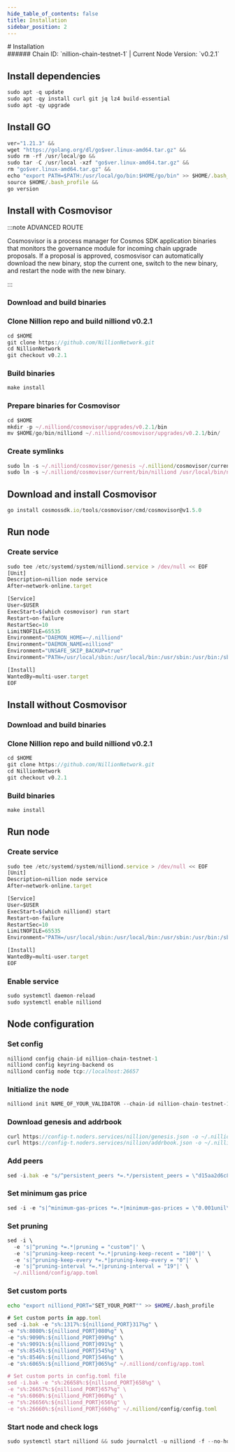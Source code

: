 ```yaml
---
hide_table_of_contents: false
title: Installation
sidebar_position: 2
---
```


<div class="h1-with-icon icon-nillion">
# Installation
</div>
###### Chain ID: `nillion-chain-testnet-1` | Current Node Version: `v0.2.1`

## Install dependencies

```js
sudo apt -q update
sudo apt -qy install curl git jq lz4 build-essential
sudo apt -qy upgrade
```

## Install GO
```js
ver="1.21.3" &&
wget "https://golang.org/dl/go$ver.linux-amd64.tar.gz" &&
sudo rm -rf /usr/local/go &&
sudo tar -C /usr/local -xzf "go$ver.linux-amd64.tar.gz" &&
rm "go$ver.linux-amd64.tar.gz" &&
echo "export PATH=$PATH:/usr/local/go/bin:$HOME/go/bin" >> $HOME/.bash_profile &&
source $HOME/.bash_profile &&
go version
```

## Install with Cosmovisor
:::note ADVANCED ROUTE

Cosmosvisor is a process manager for Cosmos SDK application binaries that monitors the governance module for incoming chain upgrade proposals. If a proposal is approved, cosmosvisor can automatically download the new binary, stop the current one, switch to the new binary, and restart the node with the new binary.

:::
### Download and build binaries
### Clone Nillion repo and build nilliond v0.2.1
```js
cd $HOME
git clone https://github.com/NillionNetwork.git
cd NillionNetwork
git checkout v0.2.1
```

### Build binaries
```js
make install
```
### Prepare binaries for Cosmovisor
```js
cd $HOME
mkdir -p ~/.nilliond/cosmovisor/upgrades/v0.2.1/bin
mv $HOME/go/bin/nilliond ~/.nilliond/cosmovisor/upgrades/v0.2.1/bin/
```

### Create symlinks
```js
sudo ln -s ~/.nilliond/cosmovisor/genesis ~/.nilliond/cosmovisor/current -f
sudo ln -s ~/.nilliond/cosmovisor/current/bin/nilliond /usr/local/bin/nilliond -f
```

## Download and install Cosmovisor
```js
go install cosmossdk.io/tools/cosmovisor/cmd/cosmovisor@v1.5.0
```

## Run node
### Create service
```js
sudo tee /etc/systemd/system/nilliond.service > /dev/null << EOF
[Unit]
Description=nillion node service
After=network-online.target

[Service]
User=$USER
ExecStart=$(which cosmovisor) run start
Restart=on-failure
RestartSec=10
LimitNOFILE=65535
Environment="DAEMON_HOME=~/.nilliond"
Environment="DAEMON_NAME=nilliond"
Environment="UNSAFE_SKIP_BACKUP=true"
Environment="PATH=/usr/local/sbin:/usr/local/bin:/usr/sbin:/usr/bin:/sbin:/bin:/usr/games:/usr/local/games:/snap/bin:~/.nilliond/cosmovisor/current/bin"

[Install]
WantedBy=multi-user.target
EOF
```

## Install without Cosmovisor

### Download and build binaries
### Clone Nillion repo and build nilliond v0.2.1
```js
cd $HOME
git clone https://github.com/NillionNetwork.git
cd NillionNetwork
git checkout v0.2.1
```

### Build binaries
```js
make install
```

## Run node
### Create service
```js
sudo tee /etc/systemd/system/nilliond.service > /dev/null << EOF
[Unit]
Description=nillion node service
After=network-online.target

[Service]
User=$USER
ExecStart=$(which nilliond) start
Restart=on-failure
RestartSec=10
LimitNOFILE=65535
Environment="PATH=/usr/local/sbin:/usr/local/bin:/usr/sbin:/usr/bin:/sbin:/bin:/usr/games:/usr/local/games:/snap/bin"

[Install]
WantedBy=multi-user.target
EOF
```

### Enable service
```js
sudo systemctl daemon-reload
sudo systemctl enable nilliond
```

## Node configuration
### Set config
```js
nilliond config chain-id nillion-chain-testnet-1
nilliond config keyring-backend os
nilliond config node tcp://localhost:26657
```

### Initialize the node
```js
nilliond init NAME_OF_YOUR_VALIDATOR --chain-id nillion-chain-testnet-1
```

### Download genesis and addrbook
```js
curl https://config-t.noders.services/nillion/genesis.json -o ~/.nilliond/config/genesis.json
curl https://config-t.noders.services/nillion/addrbook.json -o ~/.nilliond/config/addrbook.json
```
### Add peers
```js
sed -i.bak -e "s/^persistent_peers *=.*/persistent_peers = \"d15aa2d6c8c85fba56682ad337e97b045b73bcd6@nillion-t-rpc.noders.services:26656\"/" ~/.nilliond/config/config.toml
```

### Set minimum gas price
```js
sed -i -e "s|^minimum-gas-prices *=.*|minimum-gas-prices = \"0.001unil\"|" ~/.nilliond/config/app.toml
```
### Set pruning
```js
sed -i \
  -e 's|^pruning *=.*|pruning = "custom"|' \
  -e 's|^pruning-keep-recent *=.*|pruning-keep-recent = "100"|' \
  -e 's|^pruning-keep-every *=.*|pruning-keep-every = "0"|' \
  -e 's|^pruning-interval *=.*|pruning-interval = "19"|' \
  ~/.nilliond/config/app.toml
```

### Set custom ports

```bash
echo "export nilliond_PORT="SET_YOUR_PORT"" >> $HOME/.bash_profile
```

```js
# Set custom ports in app.toml
sed -i.bak -e "s%:1317%:${nilliond_PORT}317%g" \
-e "s%:8080%:${nilliond_PORT}080%g" \
-e "s%:9090%:${nilliond_PORT}090%g" \
-e "s%:9091%:${nilliond_PORT}091%g" \
-e "s%:8545%:${nilliond_PORT}545%g" \
-e "s%:8546%:${nilliond_PORT}546%g" \
-e "s%:6065%:${nilliond_PORT}065%g" ~/.nilliond/config/app.toml

# Set custom ports in config.toml file
sed -i.bak -e "s%:26658%:${nilliond_PORT}658%g" \
-e "s%:26657%:${nilliond_PORT}657%g" \
-e "s%:6060%:${nilliond_PORT}060%g" \
-e "s%:26656%:${nilliond_PORT}656%g" \
-e "s%:26660%:${nilliond_PORT}660%g" ~/.nilliond/config/config.toml
```

### Start node and check logs
```js
sudo systemctl start nilliond && sudo journalctl -u nilliond -f --no-hostname -o cat
```